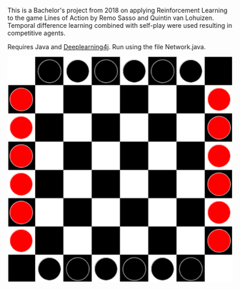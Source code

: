 This is a Bachelor's project from 2018 on applying Reinforcement Learning to the game Lines of Action by Remo Sasso and Quintin van Lohuizen. Temporal difference learning combined with self-play were used resulting in competitive agents.

Requires Java and [Deeplearning4j](https://deeplearning4j.org/). Run using the file Network.java.


![](https://github.com/remosasso/Lines-of-Action-using-Reinforcement-Learning/blob/main/target/classes/boardimg.PNG)
